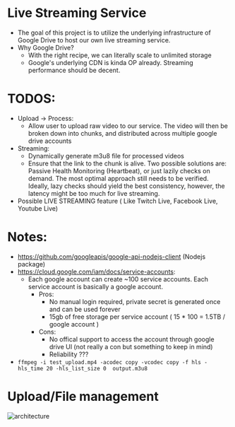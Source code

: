 # Live Streaming Service
- The goal of this project is to utilize the underlying infrastructure of Google Drive to host our own live streaming service.
- Why Google Drive?
    + With the right recipe, we can literally scale to unlimited storage
    + Google's underlying CDN is kinda OP already. Streaming performance should be decent.


# TODOS:
- Upload -> Process:
    + Allow user to upload raw video to our service. The video will then be broken down into chunks, and distributed across multiple google drive accounts
- Streaming:
    + Dynamically generate m3u8 file for processed videos
    + Ensure that the link to the chunk is alive. Two possible solutions are: Passive Health Monitoring (Heartbeat), or just lazily checks on demand. The most optimal approach still needs to be verified. Ideally, lazy checks should yield the best consistency, however, the latency might be too much for live streaming.
- Possible LIVE STREAMING feature ( Like Twitch Live, Facebook Live, Youtube Live)


# Notes:
- https://github.com/googleapis/google-api-nodejs-client (Nodejs package)
- https://cloud.google.com/iam/docs/service-accounts:
    + Each google account can create ~100 service accounts. Each service account is basically a google account.
        * Pros:  
            + No manual login required, private secret is generated once and can be used forever
            + 15gb of free storage per service account ( 15 * 100 = 1.5TB / google account )
        * Cons:
            + No offical support to access the account through google drive UI (not really a con but something to keep in mind)
            + Reliability ???
- `ffmpeg -i test_upload.mp4 -acodec copy -vcodec copy -f hls -hls_time 20 -hls_list_size 0  output.m3u8`

# Upload/File management
![architecture](https://i.imgur.com/TJraFtH.jpg)